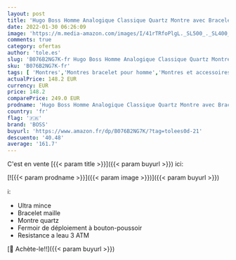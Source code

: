 ```yaml
---
layout: post
title: 'Hugo Boss Homme Analogique Classique Quartz Montre avec Bracelet en Acier Inoxydable 1513542'
date: 2022-01-30 06:26:09
image: 'https://m.media-amazon.com/images/I/41rTRfoPlgL._SL500_._SL400_.jpg'
comments: true
category: ofertas
author: 'tole.es'
slug: 'B076B2NG7K-fr Hugo Boss Homme Analogique Classique Quartz Montre avec...'
sku: 'B076B2NG7K-fr'
tags: [ 'Montres','Montres bracelet pour homme','Montres et accessoires','Montres homme','boss', ]
actualPrice: 148.2 EUR
currency: EUR
price: 148.2
comparePrice: 249.0 EUR
prodname: 'Hugo Boss Homme Analogique Classique Quartz Montre avec Bracelet en Acier Inoxydable 1513542'
country: 'fr'
flag: '🇫🇷'
brand: 'BOSS'
buyurl: 'https://www.amazon.fr/dp/B076B2NG7K/?tag=tolees0d-21'
descuento: '40.48'
average: '161.7'
---
```


C'est en vente [{{< param title >}}]({{< param buyurl >}}) ici:

[![{{< param prodname >}}]({{< param image >}})]({{< param buyurl >}})

ℹ️:

- Ultra mince
- Bracelet maille
- Montre quartz
- Fermoir de déploiement à bouton-poussoir
- Resistance a leau 3 ATM

[🛒 Achète-le!!]({{< param buyurl >}})

